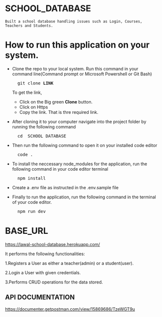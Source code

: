# SCHOOL_DATABASE

    Built a school database handling issues such as Login, Courses, Teachers and Students. 

# How to run this application on your system.

- Clone the repo to your local system. Run this command in your command line(Command prompt or Microsoft Powershell or Git Bash)     
  <pre>
    git clone <b>LINK</b>
  </pre>

    To get the link,

    - Click on the Big green **Clone** button.
    - Click on Https
    - Copy the link. That is thre required link.

- After cloning it to your computer navigate into the project folder by running the following command      
    <pre>
    cd  SCHOOL_DATABASE
  </pre>

- Then run the following command to open it on your installed code editor
    <pre>
    code .
  </pre>

- To install the neccessary node_modules for the application, run the following command in your code editor terminal
    <pre>
    npm install
</pre>

- Create a .env file as instructed in the .env.sample file

- Finally to run the application, run the following command in the terminal of your code editor.
    <pre>
    npm run dev
</pre>


# BASE_URL

https://lawal-school-database.herokuapp.com/

It performs the following functionalities:

1.Registers a User as either a teacher(admin) or a student(user).

2.Login a User with given credentials.

3.Performs CRUD operations for the data stored.

## API DOCUMENTATION 

https://documenter.getpostman.com/view/15869686/TzeWGT9u
